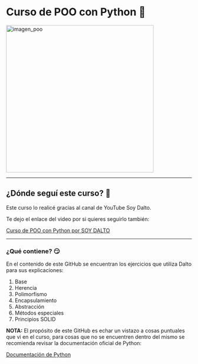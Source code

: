 <body>
  <div class="container">
    <h1>Curso de POO con Python 💖</h1>
    <div>
      <img src="https://github.com/Einarr07/curso-poo-python/assets/96399138/f192fcb4-31c6-4618-80b5-a6b413d1ae6b" alt="imagen_poo" width="400px">
    </div>
    <hr>
    <h2>¿Dónde seguí este curso? 🧐</h2>
    <div>
      <p>Este curso lo realicé gracias al canal de YouTube Soy Dalto.</p>
      <p>Te dejo el enlace del video por si quieres seguirlo también:</p>
      <a href="https://www.youtube.com/watch?v=HtKqSJX7VoM" target="_blank">Curso de POO con Python por SOY DALTO</a>
    </div>
    <hr>
    <h3>¿Qué contiene? 😏</h3>
    <div>
      <p>En el contenido de este GitHub se encuentran los ejercicios que utiliza Dalto para sus explicaciones:</p>
      <ol>
        <li>Base</li>
        <li>Herencia</li>
        <li>Polimorfismo</li>
        <li>Encapsulamiento</li>
        <li>Abstracción</li>
        <li>Métodos especiales</li>
        <li>Principios SOLID</li>
      </ol>
      <p><strong>NOTA:</strong> El propósito de este GitHub es echar un vistazo a cosas puntuales que vi en el curso,
        para cosas que no se encuentren dentro del mismo se recomienda revisar la documentación oficial de Python:</p>
      <a href="https://docs.python.org/es/3.13/" target="_blank">Documentación de Python</a>
    </div>
  </div>
</body>

</html>
